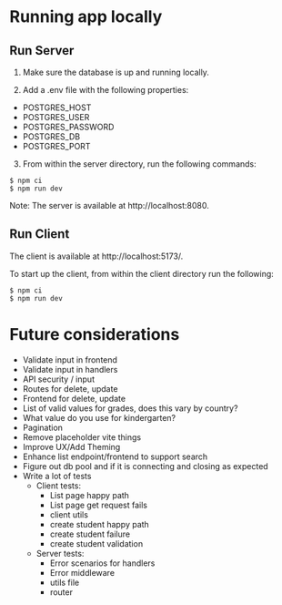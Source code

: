 # Running app locally
## Run Server
1. Make sure the database is up and running locally. 

2. Add a .env file with the following properties: 
* POSTGRES_HOST
* POSTGRES_USER
* POSTGRES_PASSWORD
* POSTGRES_DB
* POSTGRES_PORT

3. From within the server directory, run the following commands:

```
$ npm ci
$ npm run dev
```
Note: The server is available at http://localhost:8080.

## Run Client
The client is available at http://localhost:5173/. 

To start up the client, from within the client directory run the following:

```
$ npm ci
$ npm run dev
```

# Future considerations
* Validate input in frontend
* Validate input in handlers
* API security / input 
* Routes for delete, update
* Frontend for delete, update
* List of valid values for grades, does this vary by country? 
* What value do you use for kindergarten? 
* Pagination
* Remove placeholder vite things
* Improve UX/Add Theming
* Enhance list endpoint/frontend to support search 
* Figure out db pool and if it is connecting and closing as expected
* Write a lot of tests
    - Client tests:
        - List page happy path
        - List page get request fails
        - client utils
        - create student happy path
        - create student failure 
        - create student validation
    - Server tests:
        - Error scenarios for handlers
        - Error middleware
        - utils file
        - router